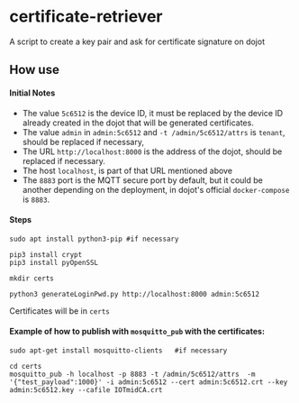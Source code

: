 # certificate-retriever
A script to create a key pair and ask for certificate signature on dojot

## How use

#### Initial Notes

- The value `5c6512` is the device ID, it must be replaced by the device ID already created in the dojot that will be generated certificates.
- The value `admin` in  `admin:5c6512` and `-t /admin/5c6512/attrs` is `tenant`, should be replaced if necessary,
- The URL `http://localhost:8000` is the address of the dojot, should be replaced if necessary.
- The host `localhost`, is part of that URL mentioned above
- The `8883` port is the MQTT secure port by default, but it could be another depending on the deployment, in dojot's official `docker-compose` is `8883`.

#### Steps

```console
sudo apt install python3-pip #if necessary

pip3 install crypt
pip3 install pyOpenSSL

mkdir certs

python3 generateLoginPwd.py http://localhost:8000 admin:5c6512
```

Certificates will be in `certs`

#### Example of how to publish with `mosquitto_pub` with the certificates:

```console
sudo apt-get install mosquitto-clients   #if necessary

cd certs
mosquitto_pub -h localhost -p 8883 -t /admin/5c6512/attrs  -m '{"test_payload":1000}' -i admin:5c6512 --cert admin:5c6512.crt --key admin:5c6512.key --cafile IOTmidCA.crt
```
